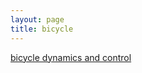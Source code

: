 ```yaml
---
layout: page
title: bicycle
---
```


[bicycle dynamics and control](http://bicycle.tudelft.nl/schwab/Bicycle/)
